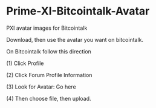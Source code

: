 # Prime-XI-Bitcointalk-Avatar
PXI avatar images for Bitcointalk

Download, then use the avatar you want on bitcointalk.

On Bitcointalk follow this direction

(1) Click Profile

(2) Click Forum Profile Information

(3) Look for Avatar: Go here

(4) Then choose file, then upload.
